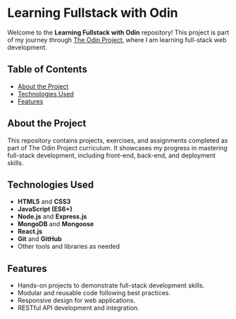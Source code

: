 # Learning Fullstack with Odin

Welcome to the **Learning Fullstack with Odin** repository! This project is part of my journey through [The Odin Project](https://www.theodinproject.com/), where I am learning full-stack web development.

## Table of Contents
- [About the Project](#about-the-project)
- [Technologies Used](#technologies-used)
- [Features](#features)


## About the Project
This repository contains projects, exercises, and assignments completed as part of The Odin Project curriculum. It showcases my progress in mastering full-stack development, including front-end, back-end, and deployment skills.

## Technologies Used
- **HTML5** and **CSS3**
- **JavaScript (ES6+)**
- **Node.js** and **Express.js**
- **MongoDB** and **Mongoose**
- **React.js**
- **Git** and **GitHub**
- Other tools and libraries as needed

## Features
- Hands-on projects to demonstrate full-stack development skills.
- Modular and reusable code following best practices.
- Responsive design for web applications.
- RESTful API development and integration.
